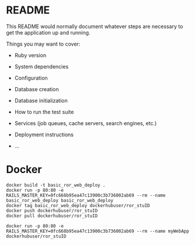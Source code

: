 # README

This README would normally document whatever steps are necessary to get the
application up and running.

Things you may want to cover:

* Ruby version

* System dependencies

* Configuration

* Database creation

* Database initialization

* How to run the test suite

* Services (job queues, cache servers, search engines, etc.)

* Deployment instructions

* ...

# Docker

```
docker build -t basic_ror_web_deploy .
docker run -p 80:80 -e RAILS_MASTER_KEY=0fc668b95ea47c13900c3b736002ab69 --rm --name basic_ror_web_deploy basic_ror_web_deploy
docker tag basic_ror_web_deploy dockerhubuser/ror_stuID
docker push dockerhubuser/ror_stuID
docker pull dockerhubuser/ror_stuID

docker run -p 80:80 -e RAILS_MASTER_KEY=0fc668b95ea47c13900c3b736002ab69 --rm --name myWebApp dockerhubuser/ror_stuID

```
